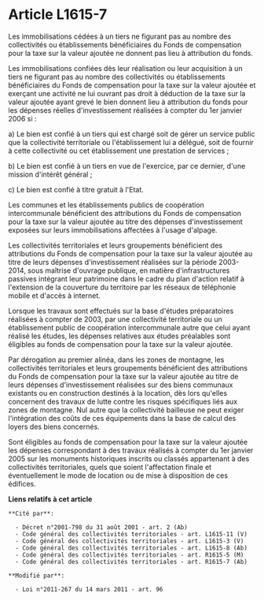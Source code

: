 # Article L1615-7

Les immobilisations cédées à un tiers ne figurant pas au nombre des collectivités ou établissements bénéficiaires du Fonds de
compensation pour la taxe sur la valeur ajoutée ne donnent pas lieu à attribution du fonds. 

Les immobilisations confiées dès leur réalisation ou leur acquisition à un tiers ne figurant pas au nombre des collectivités
ou établissements bénéficiaires du Fonds de compensation pour la taxe sur la valeur ajoutée et exerçant une activité ne lui
ouvrant pas droit à déduction de la taxe sur la valeur ajoutée ayant grevé le bien donnent lieu à attribution du fonds pour
les dépenses réelles d'investissement réalisées à compter du 1er janvier 2006 si : 

a) Le bien est confié à un tiers qui est chargé soit de gérer un service public que la collectivité territoriale ou
l'établissement lui a délégué, soit de fournir à cette collectivité ou cet établissement une prestation de services ; 

b) Le bien est confié à un tiers en vue de l'exercice, par ce dernier, d'une mission d'intérêt général ; 

c) Le bien est confié à titre gratuit à l'Etat. 

Les communes et les établissements publics de coopération intercommunale bénéficient des attributions du Fonds de
compensation pour la taxe sur la valeur ajoutée au titre des dépenses d'investissement exposées sur leurs immobilisations
affectées à l'usage d'alpage. 

Les collectivités territoriales et leurs groupements bénéficient des attributions du Fonds de compensation pour la taxe sur
la valeur ajoutée au titre de leurs dépenses d'investissement réalisées sur la période 2003-2014, sous maîtrise d'ouvrage
publique, en matière d'infrastructures passives intégrant leur patrimoine dans le cadre du plan d'action relatif à
l'extension de la couverture du territoire par les réseaux de téléphonie mobile et d'accès à internet. 

Lorsque les travaux sont effectués sur la base d'études préparatoires réalisées à compter de 2003, par une collectivité
territoriale ou un établissement public de coopération intercommunale autre que celui ayant réalisé les études, les dépenses
relatives aux études préalables sont éligibles au fonds de compensation pour la taxe sur la valeur ajoutée. 

Par dérogation au premier alinéa, dans les zones de montagne, les collectivités territoriales et leurs groupements
bénéficient des attributions du Fonds de compensation pour la taxe sur la valeur ajoutée au titre de leurs dépenses
d'investissement réalisées sur des biens communaux existants ou en construction destinés à la location, dès lors qu'elles
concernent des travaux de lutte contre les risques spécifiques liés aux zones de montagne. Nul autre que la collectivité
bailleuse ne peut exiger l'intégration des coûts de ces équipements dans la base de calcul des loyers des biens concernés. 

Sont éligibles au fonds de compensation pour la taxe sur la valeur ajoutée les dépenses correspondant à des travaux réalisés
à compter du 1er janvier 2005 sur les monuments historiques inscrits ou classés appartenant à des collectivités
territoriales, quels que soient l'affectation finale et éventuellement le mode de location ou de mise à disposition de ces
édifices.

**Liens relatifs à cet article**

	**Cité par**:

	  - Décret n°2001-798 du 31 août 2001 - art. 2 (Ab)
	  - Code général des collectivités territoriales - art. L1615-11 (V)
	  - Code général des collectivités territoriales - art. L1615-3 (V)
	  - Code général des collectivités territoriales - art. L1615-8 (Ab)
	  - Code général des collectivités territoriales - art. R1615-5 (M)
	  - Code général des collectivités territoriales - art. R1615-7 (Ab)

	**Modifié par**:

	  - Loi n°2011-267 du 14 mars 2011 - art. 96

